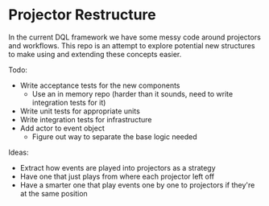 # Projector Restructure
In the current DQL framework we have some messy code around projectors and workflows.
This repo is an attempt to explore potential new structures to make using and extending these concepts easier.

Todo:
- Write acceptance tests for the new components
    - Use an in memory repo (harder than it sounds, need to write integration tests for it)
- Write unit tests for appropriate units
- Write integration tests for infrastructure    
- Add actor to event object
    - Figure out way to separate the base logic needed

Ideas:
- Extract how events are played into projectors as a strategy
- Have one that just plays from where each projector left off
- Have a smarter one that play events one by one to projectors if they're at the same position
